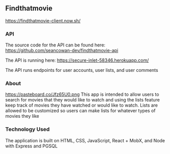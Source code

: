 ## Findthatmovie

https://findthatmovie-client.now.sh/

### API

The source code for the API can be found here: https://github.com/seancowan-dev/findthatmovie-api

The API is running here: https://secure-inlet-58346.herokuapp.com/

The API runs endpoints for user accounts, user lists, and user comments

### About
https://pasteboard.co/Jfz65U0.png
This app is intended to allow users to search for movies that they would like to watch and using the lists feature keep track of movies they have watched or would like to watch.  Lists are allowed to be customized so users can make lists for whatever types of movies they like

### Technology Used

The application is built on HTML, CSS, JavaScript, React + MobX, and Node with Express and PGSQL
